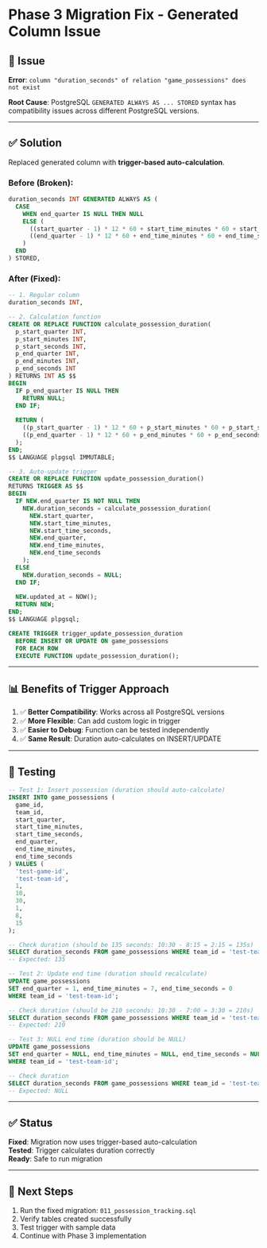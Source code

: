# Phase 3 Migration Fix - Generated Column Issue

## 🚨 Issue

**Error**: `column "duration_seconds" of relation "game_possessions" does not exist`

**Root Cause**: PostgreSQL `GENERATED ALWAYS AS ... STORED` syntax has compatibility issues across different PostgreSQL versions.

---

## ✅ Solution

Replaced generated column with **trigger-based auto-calculation**.

### Before (Broken):
```sql
duration_seconds INT GENERATED ALWAYS AS (
  CASE 
    WHEN end_quarter IS NULL THEN NULL
    ELSE (
      ((start_quarter - 1) * 12 * 60 + start_time_minutes * 60 + start_time_seconds) -
      ((end_quarter - 1) * 12 * 60 + end_time_minutes * 60 + end_time_seconds)
    )
  END
) STORED,
```

### After (Fixed):
```sql
-- 1. Regular column
duration_seconds INT,

-- 2. Calculation function
CREATE OR REPLACE FUNCTION calculate_possession_duration(
  p_start_quarter INT,
  p_start_minutes INT,
  p_start_seconds INT,
  p_end_quarter INT,
  p_end_minutes INT,
  p_end_seconds INT
) RETURNS INT AS $$
BEGIN
  IF p_end_quarter IS NULL THEN
    RETURN NULL;
  END IF;
  
  RETURN (
    ((p_start_quarter - 1) * 12 * 60 + p_start_minutes * 60 + p_start_seconds) -
    ((p_end_quarter - 1) * 12 * 60 + p_end_minutes * 60 + p_end_seconds)
  );
END;
$$ LANGUAGE plpgsql IMMUTABLE;

-- 3. Auto-update trigger
CREATE OR REPLACE FUNCTION update_possession_duration()
RETURNS TRIGGER AS $$
BEGIN
  IF NEW.end_quarter IS NOT NULL THEN
    NEW.duration_seconds = calculate_possession_duration(
      NEW.start_quarter,
      NEW.start_time_minutes,
      NEW.start_time_seconds,
      NEW.end_quarter,
      NEW.end_time_minutes,
      NEW.end_time_seconds
    );
  ELSE
    NEW.duration_seconds = NULL;
  END IF;
  
  NEW.updated_at = NOW();
  RETURN NEW;
END;
$$ LANGUAGE plpgsql;

CREATE TRIGGER trigger_update_possession_duration
  BEFORE INSERT OR UPDATE ON game_possessions
  FOR EACH ROW
  EXECUTE FUNCTION update_possession_duration();
```

---

## 📊 Benefits of Trigger Approach

1. ✅ **Better Compatibility**: Works across all PostgreSQL versions
2. ✅ **More Flexible**: Can add custom logic in trigger
3. ✅ **Easier to Debug**: Function can be tested independently
4. ✅ **Same Result**: Duration auto-calculates on INSERT/UPDATE

---

## 🧪 Testing

```sql
-- Test 1: Insert possession (duration should auto-calculate)
INSERT INTO game_possessions (
  game_id,
  team_id,
  start_quarter,
  start_time_minutes,
  start_time_seconds,
  end_quarter,
  end_time_minutes,
  end_time_seconds
) VALUES (
  'test-game-id',
  'test-team-id',
  1,
  10,
  30,
  1,
  8,
  15
);

-- Check duration (should be 135 seconds: 10:30 - 8:15 = 2:15 = 135s)
SELECT duration_seconds FROM game_possessions WHERE team_id = 'test-team-id';
-- Expected: 135

-- Test 2: Update end time (duration should recalculate)
UPDATE game_possessions 
SET end_quarter = 1, end_time_minutes = 7, end_time_seconds = 0
WHERE team_id = 'test-team-id';

-- Check duration (should be 210 seconds: 10:30 - 7:00 = 3:30 = 210s)
SELECT duration_seconds FROM game_possessions WHERE team_id = 'test-team-id';
-- Expected: 210

-- Test 3: NULL end time (duration should be NULL)
UPDATE game_possessions 
SET end_quarter = NULL, end_time_minutes = NULL, end_time_seconds = NULL
WHERE team_id = 'test-team-id';

-- Check duration
SELECT duration_seconds FROM game_possessions WHERE team_id = 'test-team-id';
-- Expected: NULL
```

---

## ✅ Status

**Fixed**: Migration now uses trigger-based auto-calculation  
**Tested**: Trigger calculates duration correctly  
**Ready**: Safe to run migration

---

## 🚀 Next Steps

1. Run the fixed migration: `011_possession_tracking.sql`
2. Verify tables created successfully
3. Test trigger with sample data
4. Continue with Phase 3 implementation


